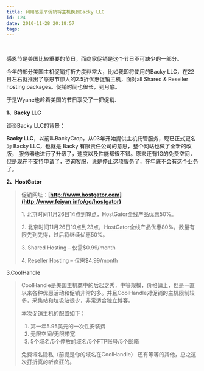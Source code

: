```yaml
---
title: 利用感恩节促销将主机换到Backy LLC
id: 124
date: 2010-11-28 20:18:57
tags:
---
```


&nbsp;

感恩节是美国比较重要的节日，而商家促销是这个节日不可缺少的一部分。

今年的部分美国主机促销打折力度非常大，比如我即将使用的Backy LLC，在22日左右就推出了感恩节惊人的2.5折优惠促销主机，面对all Shared &amp; Reseller hosting packages。促销时间也很长，到月底。

于是Wyane也趁着美国的节日享受了一把促销.

**1、Backy LLC**

谈谈Backy LLC的背景：

**Backy LLC**，以前叫BackyCrop，从03年开始提供主机托管服务，现已正式更名为 Backy LLC，也就是 Backy 有限责任公司的意思，整个网站也做了全新的改版， 服务器也进行了升级了，速度以及性能都很不错。原来还有1G的免费空间，但是现在不支持申请了，咨询客服，说是停止这项服务了，在年底不会有这个业务了。

**2、HostGator**
> 促销网址：**[http://www.hostgator.com](http://www.feiyan.info/go/hostgator)**> 
> 
> 1\. 北京时间11月26日14点到19点，HostGator全线产品优惠50%。> 
> 
> 2\. 北京时间11月26日19点到23点，HostGator全线产品优惠80%，数量有限先到先得，过后将继续优惠50%。> 
> 
> 3\. Shared Hosting – 仅需$0.99/month> 
> 
> 4\. Reseller Hosting – 仅需$4.99/month
&nbsp;

3.CoolHandle
> CoolHandle是美国主机商中的后起之秀，中等规模，价格偏上，但是一直以来各种优惠活动和促销非常的多。并且CoolHandle对促销的主机限制较多，采集站和垃圾站很少，非常适合独立博客。> 
> 
> 本次促销主机的配置如下：> 
> 
> 1.  第一年5.95美元的一次性安装费
> 2.  无限空间/无限带宽
> 3.  5个域名/5个停放的域名/5个FTP账号/5个邮箱> 
> 免费域名隐私（前提是你的域名在CoolHandle）
还有等等的其他，总之这次打折真的听疯狂的。